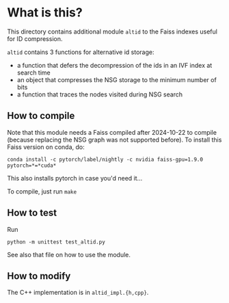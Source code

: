# What is this? 

This directory contains additional module `altid` to the Faiss indexes useful for ID compression. 

`altid` contains 3 functions for alternative id storage: 

- a function that defers the decompression of the ids in an IVF index at search time 
- an object that compresses the NSG storage to the minimum number of bits 
- a function that traces the nodes visited during NSG search

## How to compile 


Note that this module needs a Faiss compiled after 2024-10-22 to compile (because replacing the NSG graph was not supported before).
To install this Faiss version on conda, do: 

```
conda install -c pytorch/label/nightly -c nvidia faiss-gpu=1.9.0 pytorch=*=*cuda*
```
This also installs pytorch in case you'd need it... 

To compile, just run `make`


## How to test 

Run 
```
python -m unittest test_altid.py
```
See also that file on how to use the module. 

## How to modify

The C++ implementation is in `altid_impl.{h,cpp}`. 
